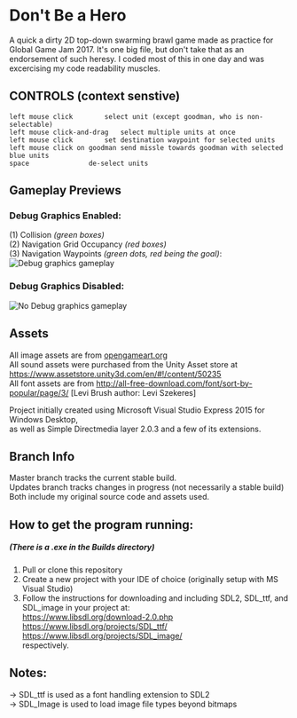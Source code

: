 # Don't Be a Hero

A quick a dirty 2D top-down swarming brawl game made as practice for Global Game Jam 2017. It's one big file, but don't take that as an endorsement of such heresy. I coded most of this in one day and was excercising my code readability muscles.

## CONTROLS (context senstive)
	left mouse click		select unit (except goodman, who is non-selectable)  
	left mouse click-and-drag	select multiple units at once  
	left mouse click		set destination waypoint for selected units  
	left mouse click on goodman	send missle towards goodman with selected blue units  
	space 				de-select units  

## Gameplay Previews  
### Debug Graphics Enabled:  
(1) Collision _(green boxes)_  
(2) Navigation Grid Occupancy _(red boxes)_  
(3) Navigation Waypoints _(green dots, red being the goal)_:  
![Debug graphics gameplay](/graphics/DBaH_Debug_README.gif)

### Debug Graphics Disabled:  
![No Debug graphics gameplay](/graphics/DBaH_NoDebug_README.gif)

## Assets
All image assets are from [opengameart.org](https://opengameart.org/)  
All sound assets were purchased from the Unity Asset store at https://www.assetstore.unity3d.com/en/#!/content/50235  
All font assets are from http://all-free-download.com/font/sort-by-popular/page/3/ [Levi Brush	author: Levi Szekeres]  

Project initially created using Microsoft Visual Studio Express 2015 for Windows Desktop,  
as well as Simple Directmedia layer 2.0.3 and a few of its extensions.  

## Branch Info  
Master branch tracks the current stable build.  
Updates branch tracks changes in progress (not necessarily a stable build)  
Both include my original source code and assets used.  

## How to get the program running:  
##### (There is a .exe in the Builds directory)  
1) Pull or clone this repository  
2) Create a new project with your IDE of choice (originally setup with MS Visual Studio)  
3) Follow the instructions for downloading and including SDL2, SDL_ttf, and SDL_image in your project at:  
https://www.libsdl.org/download-2.0.php  
https://www.libsdl.org/projects/SDL_ttf/  
https://www.libsdl.org/projects/SDL_image/  
respectively.
	
## Notes: 
-> SDL_ttf is used as a font handling extension to SDL2  
-> SDL_Image is used to load image file types beyond bitmaps  



